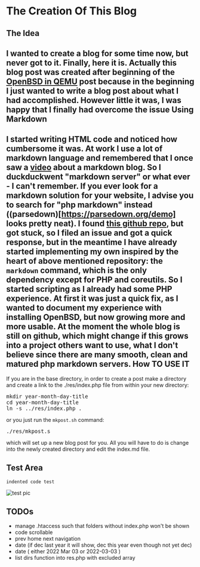 The Creation Of This Blog
=========================

The Idea
--------
I wanted to create a blog for some time now, but never got to it.
Finally, here it is. 
Actually this blog post was created after beginning of the [OpenBSD in QEMU](../2022-03-04-openbsd-qemu) post because in the beginning I just wanted to write a blog post about what I had accomplished. However little it was, I was happy that I finally had overcome the issue 
Using Markdown
--------------
I started writing HTML code and noticed how cumbersome it was. 
At work I use a lot of markdown language and remembered that I once saw a [video](https://yewtu.be/watch?v=N_ttw2Dihn8) about a markdown blog. 
So I duckduckwent "markdown server" or what ever - I can't remember. 
If you ever look for a markdown solution for your website, I advise you to search for "php markdown" instead ((parsedown)[https://parsedown.org/demo] looks pretty neat). 
I found [this github repo](https://github.com/nd1012/MarkDown-Server), but got stuck, so I filed an issue and got a quick response, but in the meantime I have already started implementing my own inspired by the heart of above mentioned repository: the `markdown` command, which is the only dependency except for PHP and coreutils. 
So I started scripting as I already had some PHP experience. 
At first it was just a quick fix, as I wanted to document my experience with installing OpenBSD, but now growing more and more usable. 
At the moment the whole blog is still on github, which might change if this grows into a project others want to use, what I don't believe since there are many smooth, clean and matured php markdown servers. 
How TO USE IT
-------------
If you are in the base directory, in order to create a post make a directory
and create a link to the ./res/index.php file from within your new directory:
<pre>mkdir year-month-day-title
cd year-month-day-title
ln -s ../res/index.php .
</pre>
or you just run the `mkpost.sh` command: 
<pre>./res/mkpost.s</pre>
which will set up a new blog post for you. 
All you will have to do is change into the newly created directory and edit the index.md file. 

Test Area
---------
    indented code test
![test pic](../../../images/space.jpg)

TODOs
----
- manage .htaccess such that folders without index.php won't be shown 
- code scrollable 
- prev home next navigation
- date (if dec last year it will show, dec this year even though not yet dec)
- date ( either 2022 Mar 03 or 2022-03-03 ) 
- list dirs function into res.php with excluded array 
